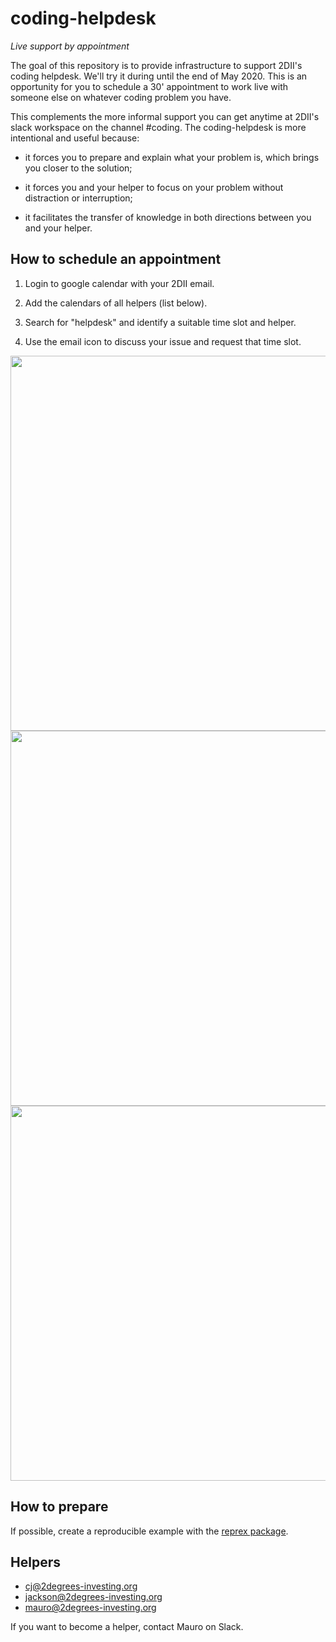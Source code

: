 # coding-helpdesk

_Live support by appointment_

The goal of this repository is to provide infrastructure to support 2DII's coding helpdesk. We'll try it during until the end of May 2020. This is an opportunity for you to schedule a 30' appointment to work live with someone else on whatever coding problem you have. 

This complements the more informal support you can get anytime at 2DII's slack workspace on the channel #coding. The coding-helpdesk is more intentional and useful because:

* it forces you to prepare and explain what your problem is, which brings you closer to the solution;

* it forces you and your helper to focus on your problem without distraction or interruption;

* it facilitates the transfer of knowledge in both directions between you and your helper.



## How to schedule an appointment

1. Login to google calendar with your 2DII email.

2. Add the calendars of all helpers (list below).

3. Search for "helpdesk" and identify a suitable time slot and helper.

4. Use the email icon to discuss your issue and request that time slot.

<img src=http://i.imgur.com/OWuGDKa.png, width=600>
<img src=http://i.imgur.com/PDs47DO.png, width=600>
<img src=http://i.imgur.com/Asoduvr.png, width=600>



## How to prepare

If possible, create a reproducible example with the [reprex package](https://reprex.tidyverse.org/).



## Helpers

* cj@2degrees-investing.org
* jackson@2degrees-investing.org
* mauro@2degrees-investing.org

If you want to become a helper, contact Mauro on Slack.

